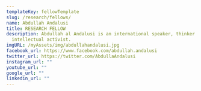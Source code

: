 ```yaml
---
templateKey: fellowTemplate
slug: /research/fellows/
name: Abdullah Andalusi
title: RESEARCH FELLOW
description: Abdullah al Andalusi is an international speaker, thinker and
  intellectual activist.
imgURL: /myAssets/img/abdullahandalusi.jpg
facebook_url: https://www.facebook.com/abdullah.andalusi
twitter_url: https://twitter.com/AbdullaAndalusi
instagram_url: ""
youtube_url: ""
google_url: ""
linkedin_url: ""
---
```

